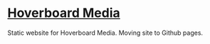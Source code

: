 # [Hoverboard Media](http://hoverboardmedia.com)

Static website for Hoverboard Media. Moving site to Github pages.